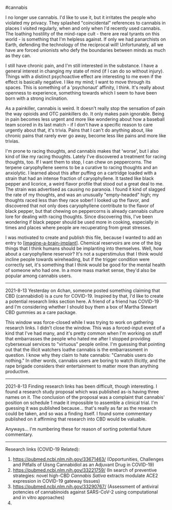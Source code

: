 #cannabis

I no longer use cannabis.  I'd like to use it, but it irritates the people who violated my privacy.  They splashed "coincidental" references to cannabis in places I visited regularly, when and only when I'd recently used cannabis.  The loathing hostility of the mind-rape cult - there are real tyrants on this world - is something that I'm helpless against.  If only we had panarchists on Earth, defending the technology of the reciprocal will!  Unfortunately, all we have are forced unionists who defy the boundaries between minds as much as they can.

I still have chronic pain, and I'm still interested in the substance.  I have a general interest in changing my state of mind (if I can do so without injury).  Things with a distinct psychoactive effect are interesting to me even if the effect is basically negative.  I like my mind; I want to move through its spaces.  This is something of a 'psychonaut' affinity, I think.  It's really about openness to experience, something towards which I seem to have been born with a strong inclination.

As a painkiller, cannabis is weird.  It doesn't really stop the sensation of pain the way opioids and OTC painkillers do.  It only makes pain ignorable.  Being in pain becomes less urgent and more like wondering about how a baseball team scored in its last match - if I don't have a specific reason to care urgently about that, it's trivia.  Pains that I can't do anything about, like chronic pains that rarely ever go away, become less like pains and more like trivias.

I'm prone to racing thoughts, and cannabis makes that 'worse', but I also kind of like my racing thoughts.  Lately I've discovered a treatment for racing thoughts, too.  If I want them to stop, I can chew on peppercorns.  The terpene caryophyllene seems to be a curative to racing thoughts and an anxiolytic.  I learned about this after puffing on a cartridge loaded with a strain that had an intense fraction of caryophyllene.  It tasted like black pepper and licorice, a weird flavor profile that stood out a great deal to me.  The strain was advertised as causing no paranoia.  I found it kind of slagged the rate of my thoughts, and was an unusually "empty-headed" high; my thoughts raced less than they race sober!  I looked up the flavor, and discovered that not only does caryophyllene contribute to the flavor of black pepper, but that chewing on peppercorns is already cannabis culture lore for dealing with racing thoughts.  Since discovering this, I've been wondering if black pepper should be used more in cooking, especially in times and places where people are recuperating from great stresses.

I was motivated to create and publish this file, because I wanted to add an entry to [[imagine-a-brain-implant]].  Chemical reservoirs are one of the big things that I think humans should be implanting into themselves.  Well, how about a caryophyllene reservoir?  It's not a superstimulus that I think would incline people towards wireheading, but if the trigger condition were correctly set, it's something that I think would be good for the mental health of someone who had one.  In a more mass market sense, they'd also be popular among cannabis users.

---
2021-8-13
Yesterday on 4chan, someone posted something claiming that CBD (cannabidiol) is a cure for COVID-19.  Inspired by that, I'd like to create a potential research links section here.  A friend of a friend has COVID-19 and I'm considering whether I should buy them a box of Martha Stewart CBD gummies as a care package.

This window was force-closed while I was trying to work on gathering research links.  I didn't close the window.  This was a forced-input event of a kind that I've had many, and it's pretty common when I'm working on stuff that embarrasses the people who hated me after I stopped providing cybersexual services to "virtuous" people online.  I'm guessing that pointing out that the illicit watchers loathe cannabis is the embarrassment in question.  I know why they claim to hate cannabis: "Cannabis users do nothing."  In other words, cannabis users are boring to watch illicitly, and the rape brigade considers their entertainment to matter more than anything productive.

---
2021-8-13
Finding research links has been difficult, though interesting.  I found a research study proposal which was published as-is having three names on it.  The conclusion of the proposal was a complaint that cannabis' position on schedule 1 made it impossible to assemble a clinical trial.  I'm guessing it was published because... that's really as far as the research could be taken, and so was a finding itself.  I found some commentary published on it affirming that research into CBD would be valuable.

Anyways...  I'm numbering these for reason of sorting potential future commentary.

---
Research links (COVID-19 Related):
1) https://pubmed.ncbi.nlm.nih.gov/33671463/  (Opportunities, Challenges and Pitfalls of Uisng Cannabidiol as an Adjuvant Drug in COVID-19)
2) https://pubmed.ncbi.nlm.nih.gov/33221759/  (In search of preventive strategies: novel high-CBD *Cannabis Sativa* extracts modulate ACE2 expression in COVID-19 gateway tissues)
3) https://pubmed.ncbi.nlm.nih.gov/33290767/ (Assessment of antiviral potencies of cannabinoids against SARS-CoV-2 using computational and in vitro approaches)
4) 


[//begin]: # "Autogenerated link references for markdown compatibility"
[imagine-a-brain-implant]: imagine-a-brain-implant.md "Imagine a Brain Implant"
[//end]: # "Autogenerated link references"